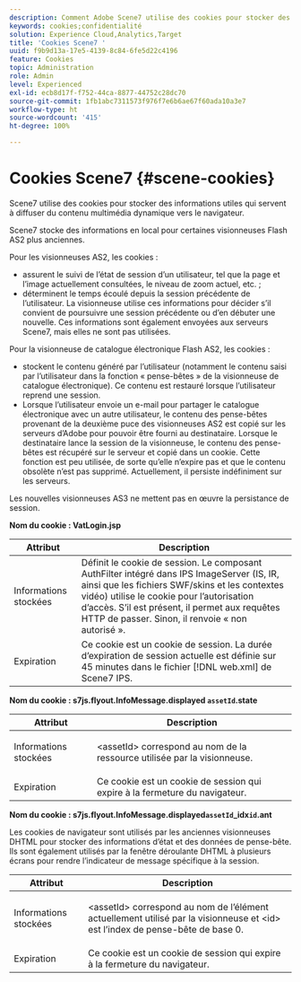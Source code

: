 ```yaml
---
description: Comment Adobe Scene7 utilise des cookies pour stocker des informations utiles qui servent à diffuser des médias dynamiques sur le navigateur.
keywords: cookies;confidentialité
solution: Experience Cloud,Analytics,Target
title: 'Cookies Scene7 '
uuid: f9b9d13a-17e5-4139-8c84-6fe5d22c4196
feature: Cookies
topic: Administration
role: Admin
level: Experienced
exl-id: ecb8d17f-f752-44ca-8877-44752c28dc70
source-git-commit: 1fb1abc7311573f976f7e6b6ae67f60ada10a3e7
workflow-type: ht
source-wordcount: '415'
ht-degree: 100%

---
```


# Cookies Scene7 {#scene-cookies}

Scene7 utilise des cookies pour stocker des informations utiles qui servent à diffuser du contenu multimédia dynamique vers le navigateur.

Scene7 stocke des informations en local pour certaines visionneuses Flash AS2 plus anciennes.

Pour les visionneuses AS2, les cookies :

* assurent le suivi de l’état de session d’un utilisateur, tel que la page et l’image actuellement consultées, le niveau de zoom actuel, etc. ;
* déterminent le temps écoulé depuis la session précédente de l’utilisateur. La visionneuse utilise ces informations pour décider s’il convient de poursuivre une session précédente ou d’en débuter une nouvelle. Ces informations sont également envoyées aux serveurs Scene7, mais elles ne sont pas utilisées.

Pour la visionneuse de catalogue électronique Flash AS2, les cookies :

* stockent le contenu généré par l’utilisateur (notamment le contenu saisi par l’utilisateur dans la fonction « pense-bêtes » de la visionneuse de catalogue électronique). Ce contenu est restauré lorsque l’utilisateur reprend une session.
* Lorsque l’utilisateur envoie un e-mail pour partager le catalogue électronique avec un autre utilisateur, le contenu des pense-bêtes provenant de la deuxième puce des visionneuses AS2 est copié sur les serveurs d’Adobe pour pouvoir être fourni au destinataire. Lorsque le destinataire lance la session de la visionneuse, le contenu des pense-bêtes est récupéré sur le serveur et copié dans un cookie. Cette fonction est peu utilisée, de sorte qu’elle n’expire pas et que le contenu obsolète n’est pas supprimé. Actuellement, il persiste indéfiniment sur les serveurs.

Les nouvelles visionneuses AS3 ne mettent pas en œuvre la persistance de session.

**Nom du cookie : VatLogin.jsp**

| Attribut | Description |
|---|---|
| Informations stockées | Définit le cookie de session. Le composant AuthFilter intégré dans IPS ImageServer (IS, IR, ainsi que les fichiers SWF/skins et les contextes vidéo) utilise le cookie pour l’autorisation d’accès. S’il est présent, il permet aux requêtes HTTP de passer. Sinon, il renvoie « non autorisé ». |
| Expiration | Ce cookie est un cookie de session. La durée d’expiration de session actuelle est définie sur 45 minutes dans le fichier [!DNL web.xml] de Scene7 IPS. |

**Nom du cookie : s7js.flyout.InfoMessage.displayed `assetId`.state**

<table id="table_6835D64C5D464A049F576621F2BE3FAD"> 
 <thead> 
  <tr> 
   <th colname="col1" class="entry"> Attribut </th> 
   <th colname="col2" class="entry"> Description </th> 
  </tr> 
 </thead>
 <tbody> 
  <tr> 
   <td colname="col1"> Informations stockées </td> 
   <td colname="col2"> <p>&lt;assetId&gt; correspond au nom de la ressource utilisée par la visionneuse. </p> </td> 
  </tr> 
  <tr> 
   <td colname="col1"> Expiration </td> 
   <td colname="col2"> Ce cookie est un cookie de session qui expire à la fermeture du navigateur. </td> 
  </tr> 
 </tbody> 
</table>

**Nom du cookie : s7js.flyout.InfoMessage.displayed`assetId`_idx`id`.ant**

Les cookies de navigateur sont utilisés par les anciennes visionneuses DHTML pour stocker des informations d’état et des données de pense-bête. Ils sont également utilisés par la fenêtre déroulante DHTML à plusieurs écrans pour rendre l’indicateur de message spécifique à la session.

<table id="table_8F6CC83D32D54BEE99884318AD126C98"> 
 <thead> 
  <tr> 
   <th colname="col1" class="entry"> Attribut </th> 
   <th colname="col2" class="entry"> Description </th> 
  </tr> 
 </thead>
 <tbody> 
  <tr> 
   <td colname="col1"> Informations stockées </td> 
   <td colname="col2"> <p> </p> <p> &lt;assetId&gt; correspond au nom de l’élément actuellement utilisé par la visionneuse et &lt;id&gt; est l’index de pense-bête de base 0. </p> </td> 
  </tr> 
  <tr> 
   <td colname="col1"> Expiration </td> 
   <td colname="col2"> Ce cookie est un cookie de session qui expire à la fermeture du navigateur. </td> 
  </tr> 
 </tbody> 
</table>
